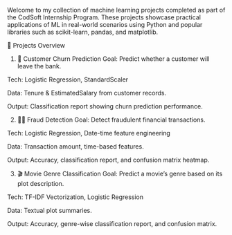 Welcome to my collection of machine learning projects completed as part of the CodSoft Internship Program. These projects showcase practical applications of ML in real-world scenarios using Python and popular libraries such as scikit-learn, pandas, and matplotlib.

📂 Projects Overview
1. 🔁 Customer Churn Prediction
Goal: Predict whether a customer will leave the bank.

Tech: Logistic Regression, StandardScaler

Data: Tenure & EstimatedSalary from customer records.

Output: Classification report showing churn prediction performance.

2. 🕵️‍♂️ Fraud Detection
Goal: Detect fraudulent financial transactions.

Tech: Logistic Regression, Date-time feature engineering

Data: Transaction amount, time-based features.

Output: Accuracy, classification report, and confusion matrix heatmap.

3. 🎬 Movie Genre Classification
Goal: Predict a movie’s genre based on its plot description.

Tech: TF-IDF Vectorization, Logistic Regression

Data: Textual plot summaries.

Output: Accuracy, genre-wise classification report, and confusion matrix.
